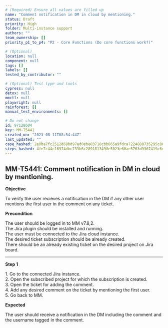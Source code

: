 ```yaml
---
# (Required) Ensure all values are filled up
name: "Comment notification in DM in cloud by mentioning."
status: Draft
priority: High
folder: Multi-instance support
authors: ""
team_ownership: []
priority_p1_to_p4: "P2 - Core Functions (Do core functions work?)"

# (Optional)
location: null
component: null
tags: []
labels: []
tested_by_contributor: ""

# (Optional) Test type and tools
cypress: null
detox: null
mmctl: null
playwright: null
rainforest: []
manual_test_environments: []

# Do not change
id: 97128604
key: MM-T5441
created_on: "2023-08-11T08:54:44Z"
last_updated: ""
case_hashed: 2e0ba7fc2512d69bd97ad0ebe83718cbb665a9fdca7224888735295c8680993d66e009024aadd451f2a711ecf92f6611
steps_hashed: 4fe7c44c16974dbc733b6c2891813498e5023e60ae5763d9367419c6d6352d1d08a039937c1e0dbbd557ffb2bd23d90b
---
```


<!-- (Auto-generated) Based on frontmatter's "key" and "name" -->

## MM-T5441: Comment notification in DM in cloud by mentioning.

**Objective**

To verify the user recieves a notification in the DM if any other user mentions the first user in the comment on any ticket.

**Precondition**

The user should be logged in to MM v7.8,2.\
The Jira plugin should be installed and running.\
The user must be connected to the Jira cloud instance.\
The desired ticket subscription should be already created.\
There should be an already existing ticket on the desired project on Jira board.

---

**Step 1**

1\. Go to the connected Jira instance.\
2\. Open the subscribed project for which the subscription is created.\
3\. Open the ticket for adding the comment.\
4\. Add any desired comment on the ticket by mentioning the first user.\
5\. Go back to MM.

**Expected**

The user should receive a notification in the DM including the comment and the username tagged in the comment.
